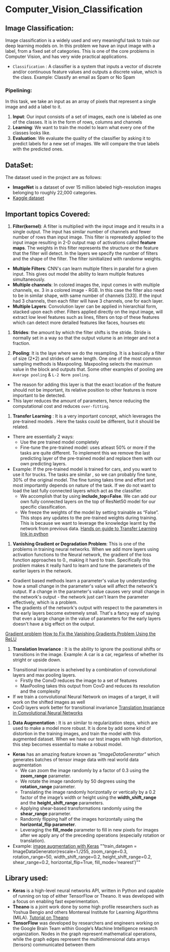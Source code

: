 # Computer_Vision_Classification

## Image Classification:
Image classification is a widely used and very meaningful task to train our deep learning models on. In this problem we have an input image with a label, from a fixed set of categories. This is one of the core problems in Computer Vision, and has very wide practical applications. 
- ``Classification`` : A classifier is a system that inputs a vector of discrete and/or continuous feature values and outputs a discrete value, which is the class. Example: Classify an email as Spam or No Spam

### Pipelining:
In this task, we take an input as an array of pixels that represent a single image and add a label to it.
1. **Input**: Our input consists of a set of images, each one is labeled as one of the classes. It is in the form of rows, columns and channels 
1. **Learning**: We want to train the model to learn what every one of the classes looks like.
1. **Evaluation**: We evaluate the quality of the classifier by asking it to predict labels for a new set of images. We will compare the true labels with the predicted ones.   

## DataSet:
The dataset used in the project are as follows:
- **ImageNet** is a dataset of over 15 million labeled high-resolution images belonging to roughly 22,000 categories. 
- [Kaggle dataset](https://www.kaggle.com/c/siim-isic-melanoma-classification/data)

## Important topics Covered:
1. **Filter(kernel)**:
A filter is multiplied with the input image and it results in a single output. The input has similar number of channels and fewer number of rows than input image. This filter is repreatedly applied to the input image resulting in 2-D output map of activations called **feature maps**. The weights in this filter represents the structure or the feature that the filter will detect. In the layers we specify the number of filters and the shape of the filter. The filter isinitialized with randomw weights.
- **Multiple Filters**: CNN's can learn multiple filters in parallel for a given input. This gives out model the ability to learn multiple features simultaneously. 
- **Multiple channels**: In colored images the, input comes in with multiple channels, ex. 3 in a colored image - RGB. In this case the filter also need to be in similar shape, with same number of channels [3*3*3]. If the input had 3 channels, then each filter will have 3 channels, one for each layer. 
- **Multiple Layers**: Convolution layer can be applied in hierarchial form, stacked upon each other. Filters applied directly on the input image, will extract low level features such as lines, filters on top of these features which can detect more detailed features like faces, hourses etc

1. **Strides**: the amount by which the filter shifts is the stride. Stride is normally set in a way so that the output volume is an integer and not a fraction.

1. **Pooling**: It is the laye where we do the resampling. It is a basically a filter of size (2*2)  and strides of same length.  One one of the most common sampling methods is Maxpooling. Maxpooling selects the maximun value in the block and outputs that. Some other examples of pooling are ``Average pooling`` & ``L-2 Norm pooling``.
- The reason for adding this layer is that the exact location of the feature should not be important, its relative position to other features is more important to be detected.
- This layer reduces the amount of parameters, hence reducing the computational cost and reduces ``over-fitting``. 

1. **Transfer Learning** :
It is a very important concept, which leverages the pre-trained models . Here the tasks could be different, but it should be related. 
- There are essentially 2 ways:
    - Use the pre trained model completely
    - Fine-tune the pre-trained model: uses atleast 50% or more if the tasks are quite different. To implement this we remove the last predicting layer of the pre-trained model and replace them with our own predicting layers.
- Example: If the pre-trained model is trained for cars, and you want to use it for trucks. The tasks are similar , so we can probably fine tune, 30% of the original model. The fine tuning takes time and effort and most importantly depends on nature of the task. If we do not want to load the last fully connected layers which act as the classifier. 
    - We accomplish that by using **include_top=False**. We can add our own fully connected layers on the top of ResNet50 model for our specific classification.
    - We freeze the weights of the model by setting trainable as “False”. This stops any updates to the pre-trained weights during training. This is because we want to leverage the knowledge learnt by the network from previous data.
[Hands on guide to Transfer Learning](https://towardsdatascience.com/a-comprehensive-hands-on-guide-to-transfer-learning-with-real-world-applications-in-deep-learning-212bf3b2f27a)
[link in python](https://github.com/dipanjanS/hands-on-transfer-learning-with-python/blob/master/notebooks/Ch05%20-%20Unleash%20the%20Power%20of%20Transfer%20Learning/CNN%20with%20Transfer%20Learning.ipynb)

1. **Vanishing Gradient or Degradation Problem**:
This is one of the problems in training neural networks. When we add more layers using activation functions to the Neural network, the gradient of the loss function approaches to 0., making it hard to train. Specifically this problem makes it really hard to learn and tune the parameters of the earlier layers in the network.
- Gradient based methods learn a parameter's value by understanding how a small change in the parameter's value will affect the network's output. If a change in the parameter's value causes very small change in the network's output - the network just can't learn the parameter effectively, which is a problem.
- The gradients of the network's output with respect to the parameters in the early layers become extremely small. That's a fancy way of saying that even a large change in the value of parameters for the early layers doesn't have a big effect on the output.

[Gradient problem](https://www.quora.com/What-is-the-vanishing-gradient-problem)
[How to Fix the Vanishing Gradients Problem Using the ReLU](https://machinelearningmastery.com/how-to-fix-vanishing-gradients-using-the-rectified-linear-activation-function/)

1. **Translation Invariance** : 
It is the ability to ignore the positional shifts or transitions in the image. Example: A car is a car, regarless of whether its stright or upside down.
- Transitional invariance is acheived by a combination of convolutional layers and max pooling layers. 
    - Firstly the ConvD reduces the image to a set of features 
    - MaxPooling takes this output from CovD and reduces its resolution and the complexity
- If we train a convolutional Neural Network on images of a target, it will work on the shifted images as well
- CovD layers work better for transitional invariance
[Translation Invariance in Convolutional Neural Networks](https://medium.com/@divsoni2012/translation-invariance-in-convolutional-neural-networks-61d9b6fa03df)

1. **Data Augmentation** :
It is an similar to regularization steps, which are used to make a model more robust. It is done by add some kind of distortion in the training images, and train the model with this augmented dataset. When we have our test images with high distortion, this step becomes essential to make a robust model.
- **Keras** has an amazing feature known as *"ImageDataGenerator"* which generates batches of tensor image data with real world data augmentation
    - We can zoom the image randomly by a factor of 0.3 using the **zoom_range** parameter. 
    - We rotate the image randomly by 50 degrees using the **rotation_range** parameter. 
    - Translating the image randomly horizontally or vertically by a 0.2 factor of the image’s width or height using the **width_shift_range** and the **height_shift_range** parameters. 
    - Applying shear-based transformations randomly using the **shear_range** parameter. 
    - Randomly flipping half of the images horizontally using the **horizontal_flip parameter**. 
    - Leveraging the **fill_mode** parameter to fill in new pixels for images after we apply any of the preceding operations (especially rotation or translation). 
- Example: [image augmentation with Keras](https://keras.io/api/preprocessing/image/)
""train_datagen = ImageDataGenerator(rescale=1./255, zoom_range=0.3, rotation_range=50,
                                    width_shift_range=0.2, height_shift_range=0.2, shear_range=0.2, 
                                    horizontal_flip=True, fill_mode=’nearest’)""

## Library used:
- **Keras** is a high-level neural networks API, written in Python and capable of running on top of either TensorFlow or Theano. It was developed with a focus on enabling fast experimentation.
- **Theano** is a joint work done by some high profile researchers such as Yoshua Bengio and others Montereal Institute for Learning Algorithms (MILA). [Tutorial on Theano](https://archive.org/details/Scipy2010-JamesBergstra-TransparentGpuComputingWithTheano)
- **TensorFlow** was developed by researchers and engineers working on the Google Brain Team within Google’s Machine Intelligence research organization. Nodes in the graph represent mathematical operations, while the graph edges represent the multidimensional data arrays (tensors) communicated between them

